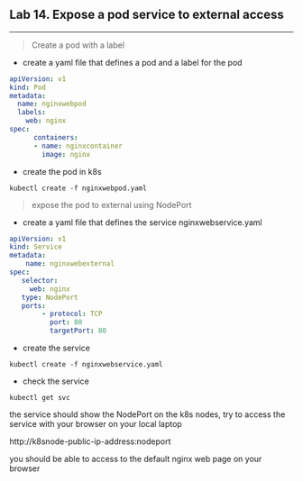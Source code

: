 ## Lab 14. Expose a pod service to external access
___

> Create a pod with a label

* create a yaml file that defines a pod and a label for the pod

```yaml
apiVersion: v1
kind: Pod
metadata:
  name: nginxwebpod
  labels:
    web: nginx 
spec:
      containers:
      - name: nginxcontainer
        image: nginx
```
* create the pod in k8s
```
kubectl create -f nginxwebpod.yaml
```
> expose the pod to external using NodePort

* create a yaml file that defines the service
nginxwebservice.yaml
```yaml
apiVersion: v1 
kind: Service 
metadata: 
    name: nginxwebexternal 
spec: 
   selector: 
     web: nginx 
   type: NodePort
   ports: 
        - protocol: TCP 
          port: 80 
          targetPort: 80
```
* create the service
```
kubectl create -f nginxwebservice.yaml
```
* check the service

```
kubectl get svc
```
the service should show the NodePort on the k8s nodes, try to access the service with your browser on your local laptop

http://k8snode-public-ip-address:nodeport 

you should be able to access to the default nginx web page on your browser 
